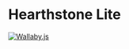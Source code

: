 # Hearthstone Lite

[![Wallaby.js](https://img.shields.io/badge/wallaby.js-powered-blue.svg?style=flat&logo=github)](https://wallabyjs.com/oss/)
